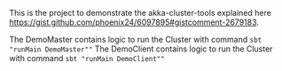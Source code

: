 This is the project to demonstrate the akka-cluster-tools explained here https://gist.github.com/phoenix24/6097895#gistcomment-2679183.

The DemoMaster contains logic to run the Cluster with command `sbt "runMain DemoMaster""`
The DemoClient contains logic to run the Cluster with command `sbt "runMain DemoClient""`
